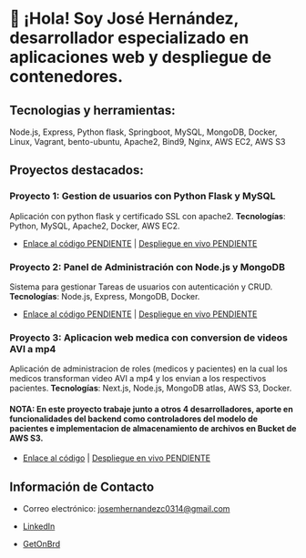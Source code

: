 # 👋 ¡Hola! Soy José Hernández, desarrollador especializado en aplicaciones web y despliegue de contenedores.

## Tecnologias y herramientas:

Node.js, Express, Python flask, Springboot, MySQL, MongoDB, Docker, Linux, Vagrant,  bento-ubuntu, Apache2, Bind9, Nginx, AWS EC2, AWS S3

## Proyectos destacados:

### Proyecto 1: Gestion de usuarios con Python Flask y MySQL
Aplicación con python flask y certificado SSL con apache2. **Tecnologías**: Python, MySQL, Apache2, Docker, AWS EC2.
- [Enlace al código PENDIENTE](URL) | [Despliegue en vivo PENDIENTE](URL)

### Proyecto 2: Panel de Administración con Node.js y MongoDB
Sistema para gestionar Tareas de usuarios con autenticación y CRUD. **Tecnologías**: Node.js, Express, MongoDB, Docker.
- [Enlace al código PENDIENTE](URL) | [Despliegue en vivo PENDIENTE](URL)

### Proyecto 3: Aplicacion web medica con conversion de videos AVI a mp4
Aplicación de administracion de roles (medicos y pacientes) en la cual los medicos transforman video AVI a mp4 y los envian a los respectivos pacientes. **Tecnologías**: Next.js, Node.js, MongoDB atlas, AWS S3, Docker.
#### NOTA: En este proyecto trabaje junto a otros 4 desarrolladores, aporte en funcionalidades del backend como controladores del modelo de pacientes e implementacion de almacenamiento de archivos en Bucket de AWS S3.
- [Enlace al código](https://github.com/josemhc/Proyecto-Informatico.git) | [Despliegue en vivo PENDIENTE](URL)


## Información de Contacto

- Correo electrónico: josemhernandezc0314@gmail.com

- [LinkedIn](https://www.linkedin.com/in/jose-hern%C3%A1ndez-3a8ba5335/)
  
- [GetOnBrd](https://www.getonbrd.com/p/jose-hernandez-edc2)
  

